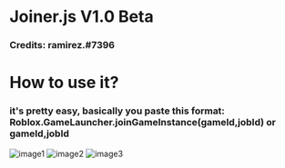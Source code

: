 # Joiner.js V1.0 Beta
### Credits: ramirez.#7396

# How to use it?

### it's pretty easy, basically you paste this format: Roblox.GameLauncher.joinGameInstance(gameId,jobId) or gameId,jobId

![image1](https://media.discordapp.net/attachments/923562111660093451/927358416651972648/unknown.png)
![image2](https://media.discordapp.net/attachments/923562111660093451/927358545534541854/unknown.png)
![image3](https://media.discordapp.net/attachments/923562111660093451/927358645585453076/unknown.png)
